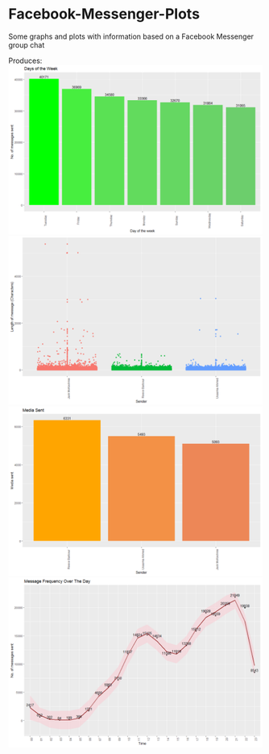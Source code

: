 # Facebook-Messenger-Plots
Some graphs and plots with information based on a Facebook Messenger group chat

Produces:
![Days of the week](days_of_the_week.png)	
![Length of messages](length_of_messages.png)	
![Media sent](media_sent.png)
![Messages over the day](mesages_over_the_day.png)
